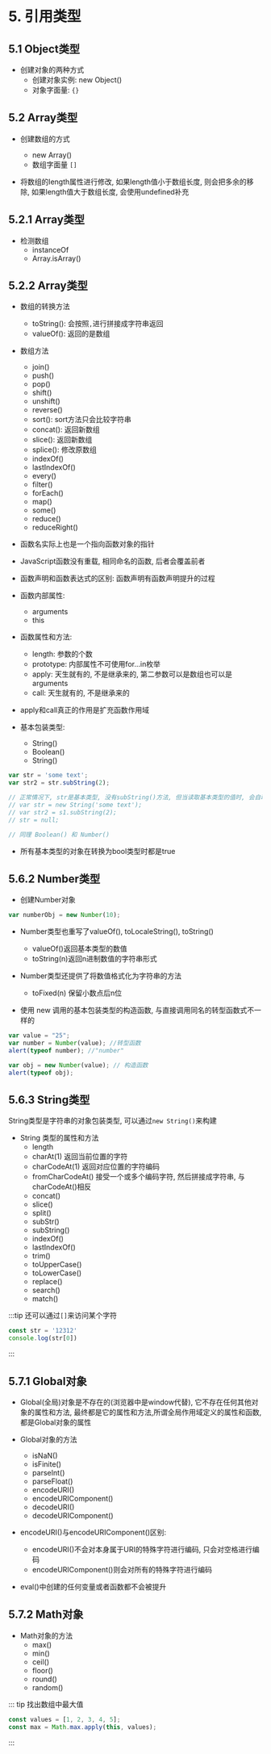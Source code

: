 # 5. 引用类型

## 5.1 Object类型

- 创建对象的两种方式
  - 创建对象实例: new Object()
  - 对象字面量: `{}`

## 5.2 Array类型

- 创建数组的方式
  - new Array()
  - 数组字面量 `[]`

- 将数组的length属性进行修改, 如果length值小于数组长度, 则会把多余的移除, 如果length值大于数组长度, 会使用undefined补充

## 5.2.1 Array类型

- 检测数组
  - instanceOf
  - Array.isArray()

## 5.2.2 Array类型

- 数组的转换方法
  - toString(): 会按照`,`进行拼接成字符串返回
  - valueOf(): 返回的是数组

- 数组方法
  - join()
  - push()
  - pop()
  - shift()
  - unshift()
  - reverse()
  - sort(): sort方法只会比较字符串
  - concat(): 返回新数组
  - slice(): 返回新数组
  - splice(): 修改原数组
  - indexOf()
  - lastIndexOf()
  - every()
  - filter()
  - forEach()
  - map()
  - some()
  - reduce()
  - reduceRight()

- 函数名实际上也是一个指向函数对象的指针

- JavaScript函数没有重载, 相同命名的函数, 后者会覆盖前者

- 函数声明和函数表达式的区别: 函数声明有函数声明提升的过程

- 函数内部属性:
  - arguments
  - this

- 函数属性和方法: 
  - length: 参数的个数
  - prototype: 内部属性不可使用for...in枚举
  - apply: 天生就有的, 不是继承来的, 第二参数可以是数组也可以是arguments
  - call: 天生就有的, 不是继承来的

- apply和call真正的作用是扩充函数作用域

- 基本包装类型:
  - String()
  - Boolean()
  - String()

```js
var str = 'some text';
var str2 = str.subString(2); 

// 正常情况下, str是基本类型, 没有subString()方法, 但当读取基本类型的值时, 会自动为字符串进行包装类, 一旦执行完毕, 会立即销毁
// var str = new String('some text');
// var str2 = s1.subString(2);
// str = null;

// 同理 Boolean() 和 Number()
```

- 所有基本类型的对象在转换为bool类型时都是true

## 5.6.2 Number类型
- 创建Number对象

```js 
var numberObj = new Number(10);
```
- Number类型也重写了valueOf(), toLocaleString(), toString()
  - valueOf()返回基本类型的数值
  - toString(n)返回n进制数值的字符串形式

- Number类型还提供了将数值格式化为字符串的方法
  - toFixed(n) 保留小数点后n位


- 使用 new 调用的基本包装类型的构造函数, 与直接调用同名的转型函数式不一样的

```js
var value = "25";
var number = Number(value); //转型函数
alert(typeof number); //"number"

var obj = new Number(value); // 构造函数
alert(typeof obj);
```


## 5.6.3 String类型

String类型是字符串的对象包装类型, 可以通过`new String()`来构建

- String 类型的属性和方法
  - length
  - charAt(1) 返回当前位置的字符
  - charCodeAt(1) 返回对应位置的字符编码
  - fromCharCodeAt() 接受一个或多个编码字符, 然后拼接成字符串, 与charCodeAt()相反
  - concat()
  - slice()
  - split()
  - subStr()
  - subString()
  - indexOf()
  - lastIndexOf()
  - trim()
  - toUpperCase()
  - toLowerCase()
  - replace()
  - search()
  - match()

:::tip
还可以通过`[]`来访问某个字符
```js
const str = '12312'
console.log(str[0])
```
:::
## 5.7.1 Global对象

- Global(全局)对象是不存在的(浏览器中是window代替), 它不存在任何其他对象的属性和方法, 最终都是它的属性和方法,所谓全局作用域定义的属性和函数, 都是Global对象的属性

- Global对象的方法
  - isNaN()
  - isFinite()
  - parseInt()
  - parseFloat()
  - encodeURI()
  - encodeURIComponent()
  - decodeURI()
  - decodeURIComponent()

- encodeURI()与encodeURIComponent()区别: 
  - encodeURI()不会对本身属于URI的特殊字符进行编码, 只会对空格进行编码
  - encodeURIComponent()则会对所有的特殊字符进行编码

- eval()中创建的任何变量或者函数都不会被提升

## 5.7.2 Math对象

- Math对象的方法
  - max()
  - min()
  - ceil()
  - floor()
  - round()
  - random()

::: tip 找出数组中最大值

```js
const values = [1, 2, 3, 4, 5];
const max = Math.max.apply(this, values);
```
:::
